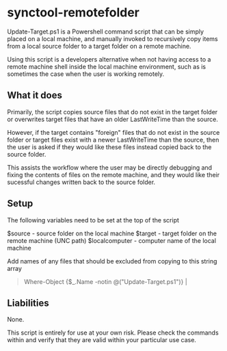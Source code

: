 # synctool-remotefolder

Update-Target.ps1 is a Powershell command script that can be simply placed
on a local machine, and manually invoked to recursively copy items from a
local source folder to a target folder on a remote machine.

Using this script is a developers alternative when not having access
to a remote machine shell inside the local machine environment, such as is
sometimes the case when the user is working remotely.

## What it does

Primarily, the script copies source files that do not exist in the target folder or
overwrites target files that have an older LastWriteTime than the source.

However, if the target contains "foreign" files that do not exist in the source folder or
target files exist with a newer LastWriteTime than the source, then the user
is asked if they would like these files instead copied back to the source folder.

This assists the workflow where the user may be directly debugging and fixing
the contents of files on the remote machine, and they would like their sucessful
changes written back to the source folder.

## Setup

The following variables need to be set at the top of the script

$source - source folder on the local machine
$target - target folder on the remote machine (UNC path)
$localcomputer - computer name of the local machine

Add names of any files that should be excluded from copying to this string array

> Where-Object {$_.Name -notin @("Update-Target.ps1")} |

## Liabilities

None.

This script is entirely for use at your own risk. Please check the commands
within and verify that they are valid within your particular use case.

